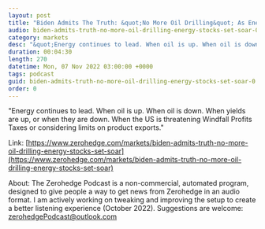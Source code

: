 ```yaml
---
layout: post
title: "Biden Admits The Truth: &quot;No More Oil Drilling&quot; As Energy Stocks Set To Soar"
audio: biden-admits-truth-no-more-oil-drilling-energy-stocks-set-soar-0
category: markets
desc: "&quot;Energy continues to lead. When oil is up. When oil is down. When yields are up, or when they are down. When the US is threatening Windfall Profits Taxes or considering limits on product exports.&quot; "
duration: 00:04:30
length: 270
datetime: Mon, 07 Nov 2022 03:00:00 +0000
tags: podcast
guid: biden-admits-truth-no-more-oil-drilling-energy-stocks-set-soar-0
order: 0
---
```

&quot;Energy continues to lead. When oil is up. When oil is down. When yields are up, or when they are down. When the US is threatening Windfall Profits Taxes or considering limits on product exports.&quot; 

Link: [https://www.zerohedge.com/markets/biden-admits-truth-no-more-oil-drilling-energy-stocks-set-soar](https://www.zerohedge.com/markets/biden-admits-truth-no-more-oil-drilling-energy-stocks-set-soar)

About: The Zerohedge Podcast is a non-commercial, automated program, designed to give people a way to get news from Zerohedge in an audio format.  I am actively working on tweaking and improving the setup to create a better listening experience (October 2022).  Suggestions are welcome: [zerohedgePodcast@outlook.com](mailto:zerohedgePodcast@outlook.com)
